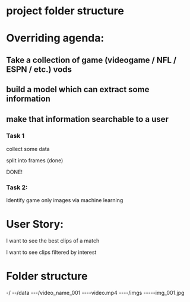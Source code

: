 # project folder structure

# Overriding agenda:

## Take a collection of game (videogame / NFL / ESPN / etc.) vods
## build a model which can extract some information
## make that information searchable to a user



### Task 1

collect some data

split into frames (done)

DONE!


### Task 2:

Identify game only images via machine learning


# User Story:

I want to see the best clips of a match

I want to see clips filtered by interest


# Folder structure

-/
--/data
---/video_name_001
----video.mp4
----/imgs
-----img_001.jpg